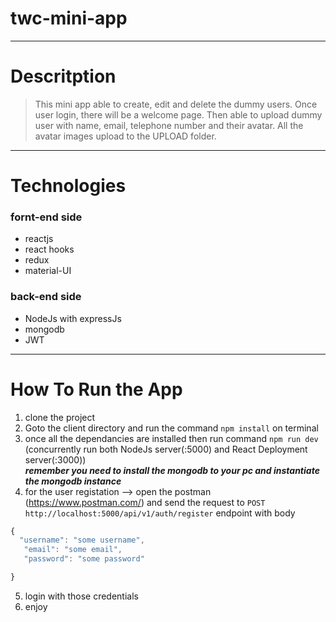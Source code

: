 # twc-mini-app
---

# Descritption
> This mini app able to create, edit and delete the dummy users. Once user login, there will be a welcome page. Then able to upload dummy user with name, email, telephone number and their avatar. All the avatar images upload to the UPLOAD folder. 

---

# Technologies
### fornt-end side
* reactjs
* react hooks
* redux
* material-UI

### back-end side
* NodeJs with expressJs
* mongodb
* JWT
---

# How To  Run the App
1. clone the project
2. Goto the client directory and run the command `npm install` on terminal
3. once all the dependancies are installed then run command `npm run dev` (concurrently run both NodeJs server(:5000) and React Deployment server(:3000)) <br/>
***remember you need to install the mongodb to your pc and instantiate the mongodb instance***
4. for the user registation --> open the postman (https://www.postman.com/) and send the request to `POST http://localhost:5000/api/v1/auth/register` endpoint with body <br/>
```javascript
{
  "username": "some username",
   "email": "some email",
   "password": "some password"

}
```

5. login with those credentials
6. enjoy


